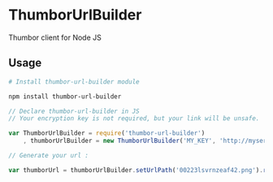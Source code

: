 # ThumborUrlBuilder

Thumbor client for Node JS

## Usage 

```sh 
# Install thumbor-url-builder module

npm install thumbor-url-builder
```

```javascript 
// Declare thumbor-url-builder in JS
// Your encryption key is not required, but your link will be unsafe.

var ThumborUrlBuilder = require('thumbor-url-builder')
	, thumborUrlBuilder = new ThumborUrlBuilder('MY_KEY', 'http://myserver.thumbor.com');

// Generate your url :

var thumborUrl = thumborUrlBuilder.setUrlPath('00223lsvrnzeaf42.png').resize(50,50).finalUrl();
```
